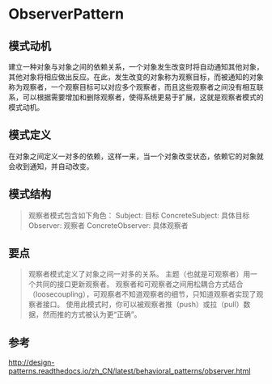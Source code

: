 # ObserverPattern

## 模式动机
建立一种对象与对象之间的依赖关系，一个对象发生改变时将自动通知其他对象，其他对象将相应做出反应。在此，发生改变的对象称为观察目标，而被通知的对象称为观察者，一个观察目标可以对应多个观察者，而且这些观察者之间没有相互联系，可以根据需要增加和删除观察者，使得系统更易于扩展，这就是观察者模式的模式动机。

## 模式定义
在对象之间定义一对多的依赖，这样一来，当一个对象改变状态，依赖它的对象就会收到通知，并自动改变。

## 模式结构
> 观察者模式包含如下角色：
> Subject: 目标
> ConcreteSubject: 具体目标
> Observer: 观察者
> ConcreteObserver: 具体观察者

## 要点
> 观察者模式定义了对象之间一对多的关系。
> 主题（也就是可观察者）用一个共同的接口更新观察者。
> 观察者和可观察者之间用松耦合方式结合（loosecoupling），可观察者不知道观察者的细节，只知道观察者实现了观察者接口。
> 使用此模式时，你可以被观察者推（push）或拉（pull）数据，然而推的方式被认为更“正确”。



## 参考
http://design-patterns.readthedocs.io/zh_CN/latest/behavioral_patterns/observer.html



